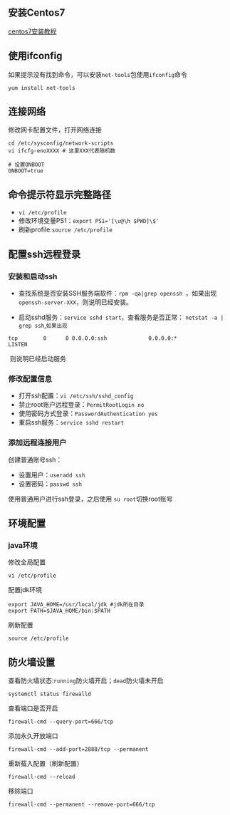 ## 安装Centos7

[centos7安装教程](https://linux.cn/article-8048-1.html)

## 使用ifconfig

如果提示没有找到命令，可以安装`net-tools`包使用`ifconfig`命令

```shell
yum install net-tools	
```

## 连接网络

修改网卡配置文件，打开网络连接

```shell
cd /etc/sysconfig/network-scripts
vi ifcfg-enoXXXX # 这里XXX代表随机数

# 设置ONBOOT
ONBOOT=true
```

## 命令提示符显示完整路径

- `vi /etc/profile`
- 修改环境变量PS1：`export PS1='[\u@\h $PWD]\$'`
- 刷新profile:`source /etc/profile`

## 配置ssh远程登录

### 安装和启动ssh

- 查找系统是否安装SSH服务端软件：`rpm -qa|grep openssh `，如果出现 `openssh-server-XXX`，则说明已经安装。

- 启动sshd服务：`service sshd start`，查看服务是否正常： `netstat -a | grep ssh`,`如果出现`

```shell
tcp        0      0 0.0.0.0:ssh             0.0.0.0:*               LISTEN
```

​	则说明已经启动服务

### 修改配置信息

- 打开ssh配置：`vi /etc/ssh/sshd_config`
- 禁止root账户远程登录：`PermitRootLogin no`
- 使用密码方式登录：`PasswordAuthentication yes`
- 重启ssh服务：`service sshd restart`

### 添加远程连接用户

创建普通账号ssh：

- 设置用户：`useradd ssh`
- 设置密码：`passwd ssh`

使用普通用户进行ssh登录，之后使用 `su root`切换root账号

## 环境配置

### java环境

修改全局配置

```shell
vi /etc/profile
```

配置jdk环境

```shell
export JAVA_HOME=/usr/local/jdk #jdk所在目录
export PATH=$JAVA_HOME/bin:$PATH
```

刷新配置

```shell
source /etc/profile
```

## 防火墙设置

查看防火墙状态:`running`防火墙开启；`dead`防火墙未开启

```shell
systemctl status firewalld
```

查看端口是否开启

```shell
firewall-cmd --query-port=666/tcp
```

添加永久开放端口

```shell
firewall-cmd --add-port=2888/tcp --permanent
```

重新载入配置（刷新配置）

```shell
firewall-cmd --reload
```

移除端口

```shell
firewall-cmd --permanent --remove-port=666/tcp
```


